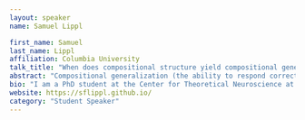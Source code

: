 ```yaml
---
layout: speaker
name: Samuel Lippl

first_name: Samuel 
last_name: Lippl 
affiliation: Columbia University
talk_title: "When does compositional structure yield compositional generalization? A kernel theory."
abstract: "Compositional generalization (the ability to respond correctly to novel combinations of familiar components) is thought to be a cornerstone of intelligent behavior. Compositionally structured (e.g. disentangled) representations support this ability; however, the conditions under which they are sufficient for the emergence of compositional generalization remain unclear. To address this gap, we present a theory of compositional generalization in kernel models with fixed, compositionally structured representations. This provides a tractable framework for characterizing the impact of training data statistics on generalization. We find that these models are limited to functions that assign values to each combination of components seen during training, and then sum up these values ("conjunction-wise additivity"). This imposes fundamental restrictions on the set of tasks compositionally structured kernel models can learn, in particular preventing them from transitively generalizing equivalence relations. Even for compositional tasks that they can learn in principle, we identify novel failure modes in compositional generalization (memorization leak and shortcut bias) that arise from biases in the training data. Finally, we empirically validate our theory, showing that it captures the behavior of deep neural networks (convolutional networks, residual networks, and Vision Transformers) trained on a set of compositional tasks with similarly structured data. Ultimately, this work examines how statistical structure in the training data can affect compositional generalization, with implications for how to identify and remedy failure modes in deep learning models."
bio: "I am a PhD student at the Center for Theoretical Neuroscience at Columbia University, advised by Kimberly Stachenfeld and Larry Abbott. My research lies at the intersection of theoretical neuroscience and machine learning. On the neuroscience side, I study how humans and animals use compositional and structural rules to generalize their behavior to situations they have never experienced before. On the machine learning side, I investigate how artificial learning systems perform when facing such novel situations, where they fall short, and how we can improve their performance. I pursue this question using a mixture of theoretical and empirical approaches, in particular drawing on methods in deep learning theory."
website: https://sflippl.github.io/
category: "Student Speaker"
---
```

